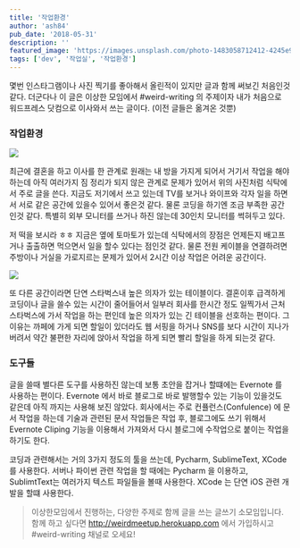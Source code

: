 ```yaml
---
title: '작업환경'
author: 'ash84'
pub_date: '2018-05-31'
description: ''
featured_image: 'https://images.unsplash.com/photo-1483058712412-4245e9b90334?ixlib=rb-0.3.5&ixid=eyJhcHBfaWQiOjEyMDd9&s=7c5008952226f48ed4bf5d3ea64ff545&auto=format&fit=crop&w=1350&q=80'
tags: ['dev', '작업실', '작업환경']
---
```



몇번 인스타그램이나 사진 찍기를 좋아해서 올린적이 있지만 글과 함께 써보긴 처음인것 같다. 더군다나 이 글은 이상한 모임에서 #weird-writing 의 주제이자 내가 처음으로 워드프레스 닷컴으로 이사와서 쓰는 글이다. (이전 글들은 옮겨온 것뿐)

### 작업환경

[![](https://farm8.staticflickr.com/7635/17008673092_d996ede99e_z.jpg)](https://farm8.staticflickr.com/7635/17008673092_d996ede99e_z.jpg)

최근에 결혼을 하고 이사를 한 관계로 원래는 내 방을 가지게 되어서 거기서 작업을 해야하는데 아직 여러가지 짐 정리가 되지 않은 관계로 문제가 있어서 위의 사진처럼 식탁에서 주로 글을 쓴다. 지금도 저기에서 쓰고 있는데 TV를 보거나 와이프와 각자 일을 하면서 서로 같은 공간에 있을수 있어서 좋은것 같다. 물론 코딩을 하기엔 조금 부족한 공간인것 같다. 특별히 외부 모니터를 쓰거나 하진 않는데 30인치 모니터를 썩혀두고 있다.

저 떡을 보시라 ㅎㅎ 지금은 옆에 토마토가 있는데 식탁에서의 장점은 언제든지 배고프거나 출출하면 먹으면서 일을 할수 있다는 점인것 같다. 물론 전원 케이블을 연결하려면 주방이나 거실을 가로지르는 문제가 있어서 2시간 이상 작업은 어려운 공간이다.

[![](https://farm8.staticflickr.com/7588/16389973813_077bd3047f_z.jpg)](https://farm8.staticflickr.com/7588/16389973813_077bd3047f_z.jpg)

또 다른 공간이라면 단연 스타벅스내 높은 의자가 있는 테이블이다. 결혼이후 급격하게 코딩이나 글을 쓸수 있는 시간이 줄어들어서 일부러 회사를 한시간 정도 일찍가서 근처 스타벅스에 가서 작업을 하는 편인데 높은 의자가 있는 긴 테이블을 선호하는 편이다. 그 이유는 까페에 가게 되면 할일이 있더라도 웹 서핑을 하거나 SNS를 보다 시간이 지나가 버려서 약간 불편한 자리에 앉아서 작업을 하게 되면 빨리 할일을 하게 되는것 같다.

### 도구들

글을 쓸때 별다른 도구를 사용하진 않는데 보통 초안을 잡거나 할떄에는 Evernote 를 사용하는 편이다. Evernote 에서 바로 블로그로 바로 발행할수 있는 기능이 있을것도 같은데 아직 까지는 사용해 보진 않았다. 회사에서는 주로 컨퓰런스(Confulence) 에 문서 작업을 하는데 기술과 관련된 문서 작업들은 작업 후, 블로그에도 쓰기 위해서 Evernote Cliping 기능을 이용해서 가져와서 다시 블로그에 수작업으로 붙이는 작업을 하기도 한다.

코딩과 관련해서는 거의 3가지 정도의 툴을 쓰는데, Pycharm, SublimeText, XCode 를 사용한다. 서버나 파이썬 관련 작업을 할 때에는 Pycharm 을 이용하고, SublimtText는 여러가지 텍스트 파일들을 볼때 사용한다. XCode 는 단연 iOS 관련 개발을 할떄 사용한다.

> 이상한모임에서 진행하는, 다양한 주제로 함께 글을 쓰는 글쓰기 소모임입니다. 함께 하고 싶다면 http://weirdmeetup.herokuapp.com 에서 가입하시고 #weird-writing 채널로 오세요!



